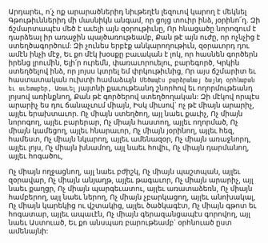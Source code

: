 
Արդարեւ, ո՛չ ոք արարածներիդ նիւթեղէն լեզուով
կարող է մեկնել
Գթութիւններիդ մի մասնիկն անգամ, որ ցոյց
տուիր ինձ, յօրինո՜ղ.
Զի ճշմարտապէս մեծ է աւելի այն զօրութիւնը,
Որ հնացածը նորոգում է դարձեալ իր առաջին
պայծառութեամբ,
Քան թէ այն ուժը, որ ոչնչից է ստեղծագործում:
Զի չունես երբէք անկարողութիւն, զօրաւորդ դու
ամէն ինչի մէջ,
Եւ քո մէկ խօսքը բաւական է լոկ, որ հասնեն
գործերն իրենց լրումին,
Ելի՛ր ուրեմն, փառաւորուելու, բարեգործ,
Կրկին ստեղծելով ինձ, որ յոյսս կտրել եմ
փրկութիւնից,
Որ այս ճշմարիտ եւ հաստատական ուխտի
համաձայն`
Մեծապէս բարձրանայ ձայնդ օրհնաբան եւ
աւետաբեր,
Առաւել` յայտնի քաւութեանդ շնորհով եւ
ողորմութեանդ լոյսով առինքնող,
Քան թէ գործերով ստեղծողական:
Զի մէկով որպէս արարիչ ես դու ճանաչւում միայն,
Իսկ միւսով` ոչ թէ միայն արարիչ, այլեւ
երախտաւոր.
Ոչ միայն ստեղծող, այլ նաեւ քաւիչ,
Ոչ միայն նորոգող, այլեւ բարերար,
Ոչ միայն հաստող, այլեւ ողորմած,
Ոչ միայն կամեցող, այլեւ հնարաւոր,
Ոչ միայն յօրինող, այլեւ հեզ, համեստ,
Ոչ միայն նկարող, այլեւ ամենազօր,
Ոչ միայն առաջնորդ, այլեւ լոյս,
Ոչ միայն խնամող, այլ նաեւ հովիւ,
Ոչ միայն դարմանող, այլեւ հոգածու,


Ոչ միայն ողջացնող, այլ նաեւ բժիշկ,
Ոչ միայն պաշտպան, այլեւ զօրավար,
Ոչ միայն անյաղթ, այլեւ թագաւոր,
Ոչ միայն արարիչ, այլ նաեւ քաղցր,
Ոչ միայն պարգեւատու, այլեւ առատաձեռն,
Ոչ միայն համբերող, այլ նաեւ ներող,
Ոչ միայն չբարկացող, այլեւ անոխակալ,
Ոչ միայն կարեկից ու վշտակից, այլեւ ծածկագէտ,
Ոչ միայն գթոտ եւ հոգատար, այլեւ ապաւէն,
Ոչ միայն գերազանցապէս գորովող, այլ նաեւ
Աստուած,
Եւ քո անսպառ բարութեամբ` օրհնուած ըստ
ամենայնի:

